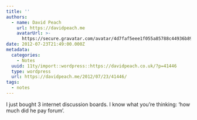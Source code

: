 ```yaml
---
title: ''
authors:
  - name: David Peach
    url: https://davidpeach.me
    avatarUrl: >-
      https://secure.gravatar.com/avatar/4d7faf5eee1f055a85788c44936b8995eaab6dfb004e7854ec747ccb272e91ee?s=96&d=mm&r=g
date: 2012-07-23T21:49:00.000Z
metadata:
  categories:
    - Notes
  uuid: 11ty/import::wordpress::https://davidpeach.co.uk/?p=41446
  type: wordpress
  url: https://davidpeach.me/2012/07/23/41446/
tags:
  - notes
---
```

I just bought 3 internet discussion boards. I know what you’re thinking: ‘how much did he pay forum’.